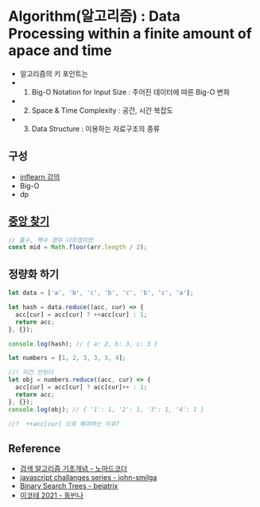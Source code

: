 # Algorithm(알고리즘) : Data Processing within a finite amount of apace and time

- 알고리즘의 키 포인트는
- 1. Big-O Notation for Input Size : 주어진 데이터에 따른 Big-O 변화
- 2. Space & Time Complexity : 공간, 시간 복잡도
- 3. Data Structure : 이용하는 자료구조의 종류

## 구성

- [inflearn 강의](inflearn)
- Big-O
- dp

## [중앙 찾기](https://velog.io/@gagaeun/%ED%94%84%EB%A1%9C%EA%B7%B8%EB%9E%98%EB%A8%B8%EC%8A%A4-%EC%A4%91%EC%95%99%EA%B0%92-%EA%B5%AC%ED%95%98%EA%B8%B0)

```js
// 홀수, 짝수 경우 다르겠지만
const mid = Math.floor(arr.length / 2);
```

## 정량화 하기

```js
let data = ['a', 'b', 'c', 'b', 'c', 'b', 'c', 'a'];

let hash = data.reduce((acc, cur) => {
  acc[cur] = acc[cur] ? ++acc[cur] : 1;
  return acc;
}, {});

console.log(hash); // { a: 2, b: 3, c: 3 }

let numbers = [1, 2, 3, 3, 3, 4];

//! 이건 안된다
let obj = numbers.reduce((acc, cur) => {
  acc[cur] = acc[cur] ? acc[cur]++ : 1;
  return acc;
}, {});
console.log(obj); // { '1': 1, '2': 1, '3': 1, '4': 1 }

//?  ++acc[cur] 으로 해야하는 이유?
```

## Reference

- [검색 알고리즘 기초개념 - 노마드코더](https://www.youtube.com/watch?v=WjIlVlmmNqs)
- [javascript challanges series - john-smilga](https://github.com/john-smilga/javascript-challanges-series/tree/main/challanges)
- [Binary Search Trees - beiatrix](https://www.youtube.com/watch?v=6JeuJRqKJrI)
- [이코테 2021 - 동빈나](https://youtube.com/playlist?list=PLRx0vPvlEmdAghTr5mXQxGpHjWqSz0dgC)
